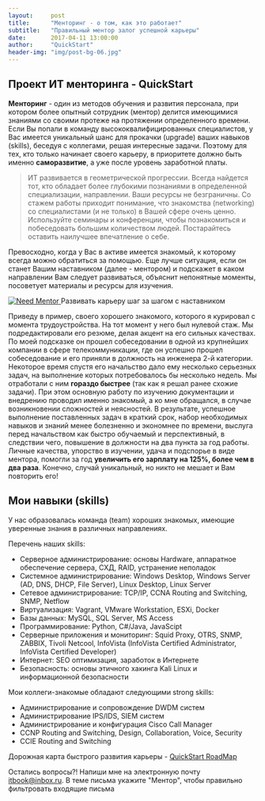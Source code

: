 ```yaml
---
layout:     post
title:      "Менторинг - о том, как это работает"
subtitle:   "Правильный ментор залог успешной карьеры"
date:       2017-04-11 13:00:00
author:     "QuickStart"
header-img: "img/post-bg-06.jpg"
---
```

<h2 class="section-heading">Проект ИТ менторинга - QuickStart</h2>

<p><b>Менторинг</b> - один из методов обучения и развития персонала, при котором более опытный сотрудник (ментор) делится имеющимися знаниями со своими протеже на протяжении определенного времени. Если Вы попали в команду высококвалифицированных специалистов, у Вас имеется уникальный шанс для прокачки (upgrade) ваших навыков (skills), беседуя с коллегами, решая интересные задачи. Поэтому для тех, кто только начинает своего карьеру, в приоритете должно быть именно <b>саморазвитие</b>, а уже после уровень заработной платы.</p>

<blockquote>ИТ развивается в геометрической прогрессии. Всегда найдется тот, кто обладает более глубокими познаниями в определенной специализации, направлении. Ваши ресурсы не безграничны. Со стажем работы приходит понимание, что знакомства (networking) со специалистами (и не только) в Вашей сфере очень ценно. Используйте семинары и конференции, чтобы познакомиться и побеседовать большим количеством людей. Постарайтесь оставить наилучшее впечатление о себе.</blockquote>

<p>Превосходно, когда у Вас в активе имеется знакомый, к которому всегда можно обратиться за помощью. Еще лучше ситуация, если он станет Вашим наставником (далее - ментором) и подскажет в каком направлении Вам следует развиваться, объяснит непонятные моменты, посоветует материалы и ресурсы для изучения.</p>

<a href="#">
    <img src="{{ site.baseurl }}/img/right-mentor.jpg" alt="Need Mentor">
</a>
<span class="caption text-muted">Развивать карьеру шаг за шагом с наставником</span>
<p>Приведу в пример, своего хорошего знакомого, которого я курировал с момента трудоустройства. На тот момент у него был нулевой стаж. Мы подредактировали его резюме, делая акцент на его сильных качествах. По моей подсказке он прошел собеседовании в одной из крупнейших компании в сфере телекоммуникации, где он успешно прошел собеседование и его приняли в должность на инженера 2-й категории. Некоторое время спустя его начальство дало ему несколько серьезных задач, на выполнение которых потребовалось бы несколько недель. Мы отработали с ним <b>гораздо быстрее</b> (так как я решал ранее схожие задачи). При этом основную работу по изучению документации и внедрению проводил именно знакомый, а ко мне обращался, в случае возникновении сложностей и неясностей. В результате, успешное выполнение поставленных задач в краткий срок, набор необходимых навыков и знаний менее болезненно и экономнее по времени, выслуга перед начальством как быстро обучаемый и перспективный, в следствии чего, повышение в должности на два пункта за год работы. Личные качества, упорство в изучении, удача и подспорье в виде ментора, помогли за год <b>увеличить его зарплату на 125%, более чем в два раза</b>. Конечно, случай уникальный, но никто не мешает и Вам повторить его!</p>

<h2 class="section-heading">Мои навыки (skills)</h2>
<p>У нас образовалась команда (team) хороших знакомых, имеющие уверенные знания в различных направлениях.</p>
 
<p>Перечень наших skills:</p>
<ul>
	<li>Серверное администрирование: основы Hardware, аппаратное обеспечение сервера, СХД, RAID, устранение неполадок</li>
	<li>Системное администрирование: Windows Desktop, Windows Server (AD, DNS, DHCP, File Server), Linux Desktop, Linux Server</li>
	<li>Сетевое администрирование: TCP/IP, CCNA Routing and Switching, SNMP, Netflow</li>
	<li>Виртуализация: Vagrant, VMware Workstation, ESXi, Docker</li>
	<li>Базы данных: MySQL, SQL Server, MS Access</li>
	<li>Программирование: Python, C#/Java, JavaScipt</li>
	<li>Серверные приложения и мониторинг: Squid Proxy, OTRS, SNMP, ZABBIX, Tivoli Netcool, InfoVista (InfoVista Certified Administrator, InfoVista Certified Developer)</li>
	<li>Интернет: SEO оптимизация, заработок в Интернете</li>
	<li>Безопасность: основы этичного хакинга Kali Linux и информационной безопасности</li>
</ul>
<p>Мои коллеги-знакомые обладают следующими strong skills:
<ul>
	<li>Администрирование и сопровождение DWDM систем</li>
	<li>Администрирование IPS/IDS, SIEM систем</li>
	<li>Администрирование и конфигурация Cisco Call Manager</li>	
	<li>CCNP Routing and Switching, Design, Collaboration, Voice, Security</li>
	<li>CCIE Routing and Switching</li>
</ul>
</p>
<p> Дорожная карта быстрого развития карьеры - <a href="https://daurenamanbayev.github.io/blog/2017/04/11/quickstart-roadmap/">QuickStart RoadMap</a></p>

<p>Остались вопросы?! Напиши мне на электронную почту <a href="mailto:itbook@inbox.ru">itbook@inbox.ru</a>. В теме письма укажите "Ментор", чтобы правильно фильтровать входящие письма</p>